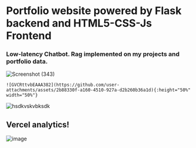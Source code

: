 # Portfolio website powered by Flask backend and HTML5-CSS-Js Frontend

### Low-latency Chatbot. Rag implemented on my projects and portfolio data.

![Screenshot (343)](https://github.com/user-attachments/assets/51d2f65c-f5ec-4b0a-87fd-39aa609fd053)


`![GVCRttvbEAAA382](https://github.com/user-attachments/assets/2b88330f-a160-4510-927a-d2b260b36a1d){:height="50%" width="50%"}`

![hsdkvskvbksdk](https://github.com/user-attachments/assets/ba03e5bf-6c31-47ce-a7e6-18e8aab244d4)



## Vercel analytics!
![image](https://github.com/user-attachments/assets/792c0a0f-0fc4-4293-9d20-0c51b1f16eae)


